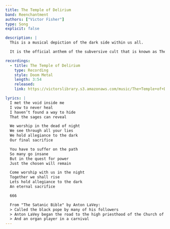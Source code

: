 ```yaml
---
title: The Temple of Delirium
band: Reenchantment
authors: ["Victor Fisher"]
type: Song
explicit: false

description: |
  This is a musical depiction of the dark side within us all.

  It is the official anthem of the subversive cult that is known as The Shadow Work Society.

recordings:
  - title: The Temple of Delirium
    type: Recording
    style: Doom Metal
    length: 3:54
    released: 
    link: https://victorslibrary.s3.amazonaws.com/music/The+Temple+of+Delirium/The+Temple+of+Delirium.mp3

lyrics: |
  I met the void inside me
  I vow to never heal
  I haven’t found a way to hide
  That the sages can reveal

  We worship in the dead of night
  We see through all your lies
  We hold allegiance to the dark
  Our final sacrifice

  You have to suffer on the path
  So many go insane
  But in the quest for power
  Just the chosen will remain

  Come worship with us in the night
  Together we shall rise
  Lets hold allegiance to the dark
  An eternal sacrifice

  666

  From "The Satanic Bible" by Anton LaVey:
  > Called the black pope by many of his followers
  > Anton LaVey began the road to the high priesthood of the Church of Satan > when he was only 16 years old
  > And an organ player in a carnival
---
```

